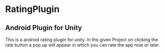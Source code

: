 # RatingPlugin

## Android Plugin for Unity

This is a android rating plugin for unity.
In the given Project on clicking the rate button a pop up will appear in which you can rate the app now or later. 
